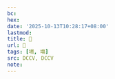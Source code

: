 ```yaml
---
bc:
hex:
date: '2025-10-13T10:28:17+08:00'
lastmod:
title: 􅤍
url: 􅤍
tags: [場, 塲]
src: DCCV, DCCV
note:
---
```

